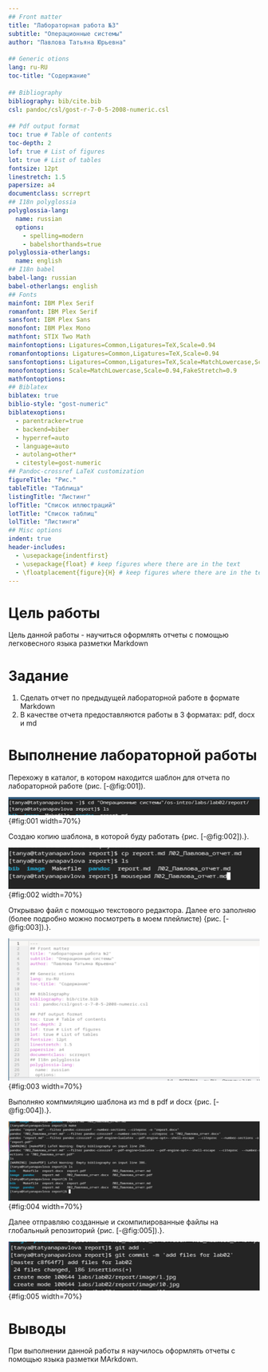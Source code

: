 ```yaml
---
## Front matter
title: "Лабораторная работа №3"
subtitle: "Операционные системы"
author: "Павлова Татьяна Юрьевна"

## Generic otions
lang: ru-RU
toc-title: "Содержание"

## Bibliography
bibliography: bib/cite.bib
csl: pandoc/csl/gost-r-7-0-5-2008-numeric.csl

## Pdf output format
toc: true # Table of contents
toc-depth: 2
lof: true # List of figures
lot: true # List of tables
fontsize: 12pt
linestretch: 1.5
papersize: a4
documentclass: scrreprt
## I18n polyglossia
polyglossia-lang:
  name: russian
  options:
	- spelling=modern
	- babelshorthands=true
polyglossia-otherlangs:
  name: english
## I18n babel
babel-lang: russian
babel-otherlangs: english
## Fonts
mainfont: IBM Plex Serif
romanfont: IBM Plex Serif
sansfont: IBM Plex Sans
monofont: IBM Plex Mono
mathfont: STIX Two Math
mainfontoptions: Ligatures=Common,Ligatures=TeX,Scale=0.94
romanfontoptions: Ligatures=Common,Ligatures=TeX,Scale=0.94
sansfontoptions: Ligatures=Common,Ligatures=TeX,Scale=MatchLowercase,Scale=0.94
monofontoptions: Scale=MatchLowercase,Scale=0.94,FakeStretch=0.9
mathfontoptions:
## Biblatex
biblatex: true
biblio-style: "gost-numeric"
biblatexoptions:
  - parentracker=true
  - backend=biber
  - hyperref=auto
  - language=auto
  - autolang=other*
  - citestyle=gost-numeric
## Pandoc-crossref LaTeX customization
figureTitle: "Рис."
tableTitle: "Таблица"
listingTitle: "Листинг"
lofTitle: "Список иллюстраций"
lotTitle: "Список таблиц"
lolTitle: "Листинги"
## Misc options
indent: true
header-includes:
  - \usepackage{indentfirst}
  - \usepackage{float} # keep figures where there are in the text
  - \floatplacement{figure}{H} # keep figures where there are in the text
---
```


# Цель работы

Цель данной работы - научиться оформлять отчеты с помощью легковесного языка разметки Markdown

# Задание

1. Сделать отчет по предыдущей лабораторной работе в формате Markdown
2. В качестве отчета предоставляются работы в 3 форматах: pdf, docx и md

# Выполнение лабораторной работы

Перехожу в каталог, в котором находится шаблон для отчета по лабораторной работе (рис. [-@fig:001]).

![Переход в каталог](image/1.jpg){#fig:001 width=70%}

Создаю копию шаблона, в которой буду работать {рис. [-@fig:002]).}.

![Создание копии](image/2.jpg){#fig:002 width=70%}

Открываю файл с помощью текстового редактора. Далее его заполняю (более подробно можно посмотреть в моем плейлисте) {рис. [-@fig:003]).}.

![Заполненный файл](image/3.jpg){#fig:003 width=70%}

Выполняю компмиляцию шаблона из md в pdf и docx {рис. [-@fig:004]).}.

![Компиляция](image/4.jpg){#fig:004 width=70%}

Далее отправляю созданные и скомпилированные файлы на глобальный репозиторий {рис. [-@fig:005]).}.

![Отправка файлов](image/5.jpg){#fig:005 width=70%}

# Выводы

При выполнении данной работы я научилось оформлять отчеты с помощью языка разметки MArkdown.

